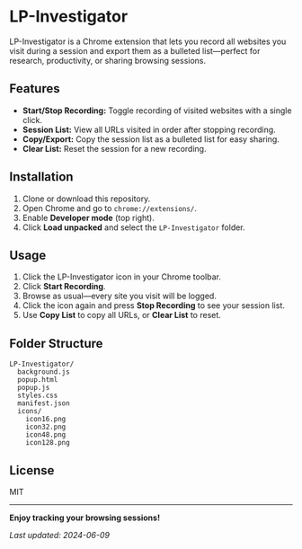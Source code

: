 # LP-Investigator

LP-Investigator is a Chrome extension that lets you record all websites you visit during a session and export them as a bulleted list—perfect for research, productivity, or sharing browsing sessions.

## Features

- **Start/Stop Recording:** Toggle recording of visited websites with a single click.
- **Session List:** View all URLs visited in order after stopping recording.
- **Copy/Export:** Copy the session list as a bulleted list for easy sharing.
- **Clear List:** Reset the session for a new recording.

## Installation

1. Clone or download this repository.
2. Open Chrome and go to `chrome://extensions/`.
3. Enable **Developer mode** (top right).
4. Click **Load unpacked** and select the `LP-Investigator` folder.

## Usage

1. Click the LP-Investigator icon in your Chrome toolbar.
2. Click **Start Recording**.
3. Browse as usual—every site you visit will be logged.
4. Click the icon again and press **Stop Recording** to see your session list.
5. Use **Copy List** to copy all URLs, or **Clear List** to reset.

## Folder Structure

```
LP-Investigator/
  background.js
  popup.html
  popup.js
  styles.css
  manifest.json
  icons/
    icon16.png
    icon32.png
    icon48.png
    icon128.png
```

## License

MIT

---

**Enjoy tracking your browsing sessions!**

_Last updated: 2024-06-09_ 
